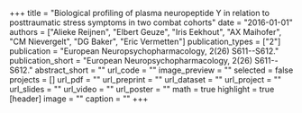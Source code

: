 +++
title = "Biological profiling of plasma neuropeptide Y in relation to posttraumatic stress symptoms in two combat cohorts"
date = "2016-01-01"
authors = ["Alieke Reijnen", "Elbert Geuze", "Iris Eekhout", "AX Maihofer", "CM Nievergelt", "DG Baker", "Eric Vermetten"]
publication_types = ["2"]
publication = "European Neuropsychopharmacology, 2(26) S611--S612."
publication_short = "European Neuropsychopharmacology, 2(26) S611--S612."
abstract_short = ""
url_code = ""
image_preview = ""
selected = false
projects = []
url_pdf = ""
url_preprint = ""
url_dataset = ""
url_project = ""
url_slides = ""
url_video = ""
url_poster = ""
math = true
highlight = true
[header]
image = ""
caption = ""
+++

